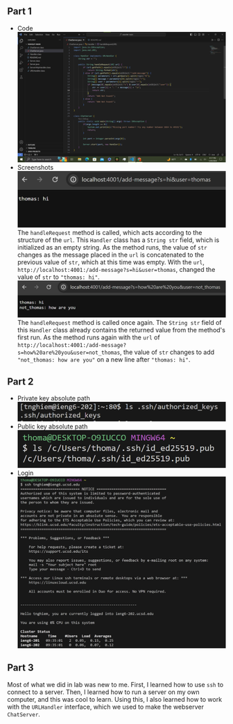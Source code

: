 ## Part 1
* Code <br> 
![Image](ChatServer-Code.png) <br>
* Screenshots <br>
![Image](ChatServer-1.png) <br>
The `handleRequest` method is called, which acts according to the structure of the `url`. This `Handler` class has a `String str` field, which is initialized as an empty string. As the method runs, the value of `str` changes as the message placed in the `url` is concatenated to the previous value of `str`, which at this time was empty. With the `url`, `http://localhost:4001:/add-message?s=hi&user=thomas`, changed the value of `str` to `"thomas: hi"`. 
![Image](ChatServer-2.png) <br>
The `handleRequest` method is called once again. The `String str` field of this `Handler` class already contains the returned value from the method's first run. As the method runs again with the `url` of `http://localhost:4001:/add-message?s=how%20are%20you&user=not_thomas`, the value of `str` changes to add `"not_thomas: how are you"` on a new line after `"thomas: hi"`.
## Part 2
* Private key absolute path
![Image](SSH-Private-Key.png) <br>
* Public key absolute path
![Image](SSH-Public-Key-Fixed.png) <br>
* Login
![Image](login-without-password.png) <br>
## Part 3
Most of what we did in lab was new to me. First, I learned how to use `ssh` to connect to a server. Then, I learned how to run a server on my own computer, and this was cool to learn. Using this, I also learned how to work with the `URLHandler` interface, which we used to make the webserver `ChatServer`. 
